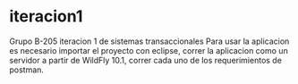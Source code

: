 # iteracion1
Grupo B-205 iteracion 1 de sistemas transaccionales
Para usar la aplicacion es necesario importar el proyecto con eclipse, correr la aplicacion como un servidor a partir de
WildFly 10.1, correr cada uno de los requerimientos de postman.